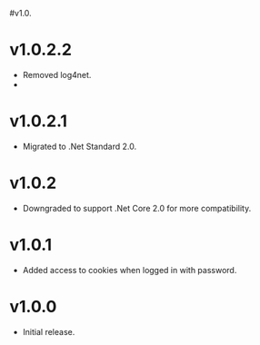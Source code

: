 #v1.0.

# v1.0.2.2

- Removed log4net.
-
# v1.0.2.1

 - Migrated to .Net Standard 2.0.

# v1.0.2

 - Downgraded to support .Net Core 2.0 for more compatibility.

# v1.0.1

 - Added access to cookies when logged in with password.

# v1.0.0

- Initial release.